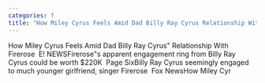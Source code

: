 ```yaml
---
categories: f
title: "How Miley Cyrus Feels Amid Dad Billy Ray Cyrus Relationship With Firerose  E NEWS"
---
```

How Miley Cyrus Feels Amid Dad Billy Ray Cyrus" Relationship With Firerose&nbsp;&nbsp;E! NEWSFirerose"s apparent engagement ring from Billy Ray Cyrus could be worth $220K&nbsp;&nbsp;Page SixBilly Ray Cyrus seemingly engaged to much younger girlfriend, singer Firerose&nbsp;&nbsp;Fox NewsHow Miley Cyr